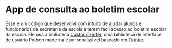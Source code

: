 # App de consulta ao boletim escolar
 Esse é um código que desenvolvi com intuito de ajudar alunos e funcionários da secretaria da escola a terem fácil acesso ao boletim escolar da escola. Ele usa a biblioteca [CustomTkinter](https://customtkinter.tomschimansky.com/), uma biblioteca de interface de usuário Python moderna e personalizável baseado em [Tkinter](https://docs.python.org/3/library/tkinter.html).
